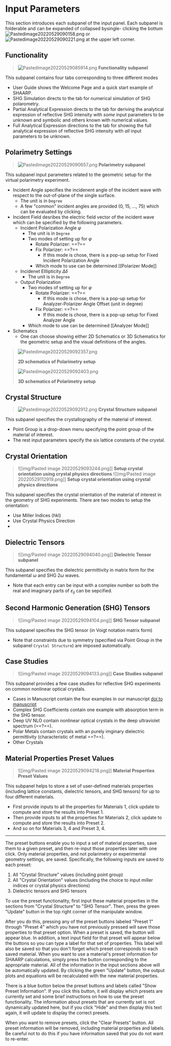 # Input Parameters
This section introduces each subpanel of the input panel. Each subpanel is folderable and can be expanded of collapsed bysingle- clicking the bottum ![Pastedimage20220529090158.png](img/Pastedimage20220529090158.png) or ![Pastedimage20220529090221.png](img/Pastedimage20220529090221.png) at the upper left corner. 
## Functionality
>![Pastedimage20220529085914.png](img/Pastedimage20220529085914.png)
>**Functionality subpanel**

This subpanel contains four tabs corresponding to three different modes 
- User Guide shows the Welcome Page and a quick start example of SHAARP. 
- SHG Simulation directs to the tab for numerical simulation of SHG polarometry. 
- Partial Analytical Expression directs to the tab for deriving the analytical expression of reflective SHG intensity with _some_ input parameters to be unknown and symbolic and others known with numerical values. 
- Full Analytical Expression directions to the tab for showing the full analytical expression of reflective SHG intensity with _all_ input parameters to be unknown. 
## Polarimetry Settings
>![Pastedimage20220529090657.png](img/Pastedimage20220529090657.png)
>**Polarimetry subpanel**

This subpanel input parameters related to the geometric setup for the virtual polarimetry experiment. 
- Incident Angle specifies the incidenent angle of the incident wave with respect to the out-of-plane of the single surface. 
	- The unit is in `Degree`
	- A few "common" incident angles are provided (0, 15, ..., 75) which can be evaluated by clicking. 
- Incident Field desribes the electric field vector of the incident wave which can be specified by the following parameters. 
	- Incident Polarization Angle $\varphi$  
		- The unit is in `Degree`
		- Two modes of setting up for $\varphi$  
			- Rotate Polarizer: ==?==  
			- Fix Polarizer: ==?==  
				- If this mode is chose, there is a pop-up setup for Fixed Incident Polarization Angle 
			- Which mode to use can be determined [[Polarizer Mode]] 
	- Incidenet Elllipticity $\Delta \delta$ 
		- The unit is in `Degree`
	- Output Polarization 
		- Two modes of setting up for $\varphi$  
			- Rotate Polarizer: ==?==  
				- If this mode is chose, there is a pop-up setup for Analyzer-Polarizer Angle Offset (unit in degree)
			- Fix Polarizer: ==?==  
				- If this mode is chose, there is a pop-up setup for Fixed Analyzer Angle 
		- Which mode to use can be determined [[Analyzer Mode]] 
- Schematics 
	- One can choose showing either 2D Schematics or 3D Schematics for the geometric setup and the visual definitions of the angles. 
>![Pastedimage20220529092357.png](img/Pastedimage20220529092357.png)
>
>**2D schematics of Polarimetry setup**
>
>![Pastedimage20220529092403.png](img/Pastedimage20220529092403.png)
>
>**3D schematics of Polarimetry setup** 

## Crystal Structure
>![Pastedimage20220529092912.png](img/Pastedimage20220529092912.png)
>**Crystal Structure subpanel** 

This subpanel specifies the crystallography of the material of interest. 
- Point Group is a drop-down menu specifying the point group of the material of interest. 
- The rest input parameters specify the six lattice constants of the crystal. 

## Crystal Orientation
>![[img/Pasted image 20220529093244.png]]
>**Setup crystal orientation using crystal physics directions** 
>![[img/Pasted image 20220529112919.png]]
>**Setup crystal orientation using crystal physics directions**

This subpanel specifies the crystal orientation of the material of interest in the geometry of SHG experiments.
There are two modes to setup the orientation: 
- Use Miller Indices (hkl) 
- Use Crystal Physics Direction 
- 


## Dielectric Tensors
>![[img/Pasted image 20220529094040.png]]
>**Dielectric Tensor subpanel** 

This subpanel specifies the dielectric permittivity in matrix form for the fundamental $\omega$ and SHG $2\omega$ waves. 
- Note that each entry can be input with a complex number so both the real and imaginary parts of $\varepsilon_{ij}$ can be sepcified.  
## Second Harmonic Generation (SHG) Tensors
>![[img/Pasted image 20220529094104.png]]
>**SHG Tensor subpanel**

This subpanel specifies the SHG tensor (in Voigt notation matrix form)
- Note that constraints due to symmetry (specified via Point Group in the subpanel `Crystal Structure`) are imposed automatically. 
## Case Studies 
>![[img/Pasted image 20220529094133.png]]
>**Case Studies subpanel** 

This subpanel provides a few case studies for reflective SHG experiments on common nonlinear optical crystals.
- Cases in Manuscript contain the four examples in our manuscript [doi to manuscript](manuscript) 
- Complex SHG Coefficients contain one example with absorption term in the SHG tensor. 
- Deep UV NLO contain nonlinear optical crystals in the deep ultraviolet spectrum (==?==). 
- Polar Metals contain crystals with an purely imginary dielectric permittivity (characteristic of metal ==?==). 
- Other Crystals  

## Material Properties Preset Values
>![[img/Pasted image 20220529094218.png]]
>**Material Properties Preset Values** 

This subpanel helps to store a set of user-defined materials properties (including lattice constants, dielectric tensors, and SHG tensors) for up to four different materials. 
- First provide inputs to all the properties for Materials 1, click update to compute and store the results into Preset 1. 
- Then provide inputs to all the properties for Materials 2, click update to compute and store the results into Preset 2. 
- And so on for Materials 3, 4 and Preset 3, 4. 
---
The preset buttons enable you to input a set of material properties, save them to a given preset, and then re-input those properties later with one click. Only material properties, and not polarimetry or experimental geometry settings, are saved. Specifically, the following inputs are saved to each preset:

1. All "Crystal Structure" values (including point group)
2. All "Crystal Orientation" values (including the choice to input miller indices or crystal physics directions)
3. Dielectric tensors and SHG tensors

To use the preset functionality, first input these material properties in the sections from "Crystal Structure" to "SHG Tensor". Then, press the green "Update" button in the top right corner of the manipulate window.

After you do this, pressing any of the preset buttons labeled "Preset 1" through "Preset 4" which you have not previously pressed will save those properties to that preset option. When a preset is saved, the button will appear blue. In addition, a text input field for that preset will appear below the buttons so you can type a label for that set of properties. This label will also be saved so that you don't forget which preset corresponds to each saved material. When you want to use a material's preset information for SHAARP calculations, simply press the button corresponding to the appropriate material. All of the information in the input sections above will be automatically updated. By clicking the green "Update" button, the output plots and equations will be recalculated with the new material properties.

There is a blue button below the preset buttons and labels called "Show Preset Information". If you click this button, it will display which presets are currently set and some brief instructions on how to use the preset functionality. The information about presets that are currently set is not dynamically updated here, but if you click "Hide" and then display this text again, it will update to display the correct presets.

When you want to remove presets, click the "Clear Presets" button. All preset information will be removed, including material properties and labels. Be careful not to do this if you have information saved that you do not want to re-enter.
 
